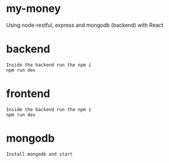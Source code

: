 # my-money
  Using node-restful, express and mongodb (backend) with React
  # backend
    Inside the backend run the npm i
    npm run dev
  # frontend
    Inside the backend run the npm i
    npm run dev
  # mongodb
    Install mongodb and start

